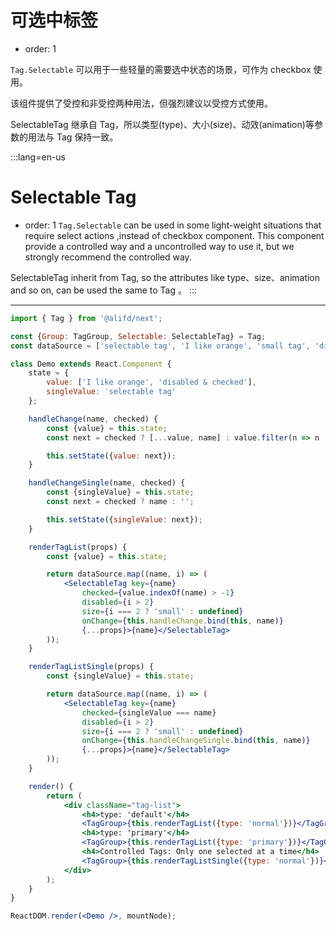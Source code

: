 # 可选中标签

- order: 1

`Tag.Selectable` 可以用于一些轻量的需要选中状态的场景，可作为 checkbox 使用。

该组件提供了受控和非受控两种用法，但强烈建议以受控方式使用。

SelectableTag 继承自 Tag，所以类型(type)、大小(size)、动效(animation)等参数的用法与 Tag 保持一致。

:::lang=en-us
# Selectable Tag

- order: 1
`Tag.Selectable` can be used in some light-weight situations that require select actions ,instead of checkbox component.
This component provide a controlled way and a uncontrolled way to use it, but we strongly recommend the controlled way.

SelectableTag inherit from Tag, so the attributes like type、size、animation and so on, can be used the same to Tag 。
:::

---

````jsx
import { Tag } from '@alifd/next';

const {Group: TagGroup, Selectable: SelectableTag} = Tag;
const dataSource = ['selectable tag', 'I like orange', 'small tag', 'disabled', 'disabled & checked'];

class Demo extends React.Component {
    state = {
        value: ['I like orange', 'disabled & checked'],
        singleValue: 'selectable tag'
    };

    handleChange(name, checked) {
        const {value} = this.state;
        const next = checked ? [...value, name] : value.filter(n => n !== name);

        this.setState({value: next});
    }

    handleChangeSingle(name, checked) {
        const {singleValue} = this.state;
        const next = checked ? name : '';

        this.setState({singleValue: next});
    }

    renderTagList(props) {
        const {value} = this.state;

        return dataSource.map((name, i) => (
            <SelectableTag key={name}
                checked={value.indexOf(name) > -1}
                disabled={i > 2}
                size={i === 2 ? 'small' : undefined}
                onChange={this.handleChange.bind(this, name)}
                {...props}>{name}</SelectableTag>
        ));
    }

    renderTagListSingle(props) {
        const {singleValue} = this.state;

        return dataSource.map((name, i) => (
            <SelectableTag key={name}
                checked={singleValue === name}
                disabled={i > 2}
                size={i === 2 ? 'small' : undefined}
                onChange={this.handleChangeSingle.bind(this, name)}
                {...props}>{name}</SelectableTag>
        ));
    }

    render() {
        return (
            <div className="tag-list">
                <h4>type: 'default'</h4>
                <TagGroup>{this.renderTagList({type: 'normal'})}</TagGroup>
                <h4>type: 'primary'</h4>
                <TagGroup>{this.renderTagList({type: 'primary'})}</TagGroup>
                <h4>Controlled Tags: Only one selected at a time</h4>
                <TagGroup>{this.renderTagListSingle({type: 'normal'})}</TagGroup>
            </div>
        );
    }
}

ReactDOM.render(<Demo />, mountNode);
````
